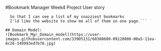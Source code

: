 #Bookmark Manager Week4 Project
User story
```As a Makers Student
  So that I can see a list of my snazziest bookmarks
  I'ld like the website to show me all of them on one page.```

## Domain Model:
![Bookmark_Mgr_Domain_model](https://user-images.githubusercontent.com/33905131/68308600-09120080-00a5-11ea-8c26-349993ed7b78.jpg)
